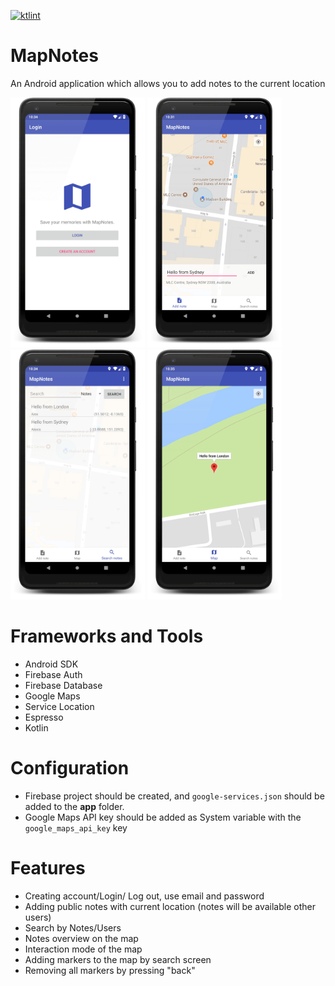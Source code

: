 [![ktlint](https://img.shields.io/badge/code%20style-%E2%9D%A4-FF4081.svg)](https://ktlint.github.io/)

# MapNotes

An Android application which allows you to add notes to the current location 

<p float="left">
  <img src="/art/Screenshot_1_framed.png" height="400" />
  <img src="/art/Screenshot_2_framed.png" height="400" />
  <img src="/art/Screenshot_3_framed.png" height="400" />
  <img src="/art/Screenshot_4_framed.png" height="400" />
</p>

# Frameworks and Tools
* Android SDK
* Firebase Auth
* Firebase Database
* Google Maps
* Service Location
* Espresso
* Kotlin

# Configuration
* Firebase project should be created, and ```google-services.json``` should be added to the **app** folder.
* Google Maps API key should be added as System variable with the ```google_maps_api_key``` key

# Features
* Creating account/Login/ Log out, use email and password
* Adding public notes with current location (notes will be available other users)
* Search by Notes/Users
* Notes overview on the map
* Interaction mode of the map
* Adding markers to the map by search screen
* Removing all markers by pressing "back"
